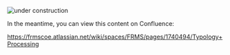 ![under construction](https://tenor.com/bJlLB.gif)

In the meantime, you can view this content on Confluence:

<https://frmscoe.atlassian.net/wiki/spaces/FRMS/pages/1740494/Typology+Processing>